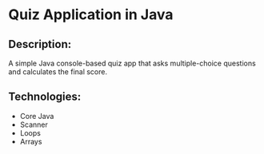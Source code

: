 # Quiz Application in Java

## Description:
A simple Java console-based quiz app that asks multiple-choice questions and calculates the final score.

## Technologies:
- Core Java
- Scanner
- Loops
- Arrays
